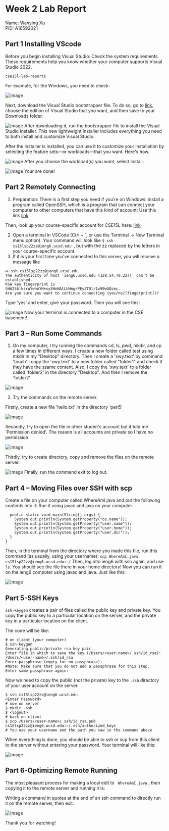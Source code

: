 # Week 2 Lab Report
Name: Wanying Xu \
PID: A16592021
## Part 1 Installing VScode
Before you begin installing Visual Studio:
Check the system requirements. These requirements help you know whether your computer supports Visual Studio 2022.

    cse15l-lab-reports
  For example, for the Windows, you need to check:

![image](https://imgur.com/O72dWlB.jpg)

Next, download the Visual Studio bootstrapper file.
To do so, go to [link](https://code.visualstudio.com/), choose the edition of Visual Studio that you want, and then save to your Downloads folder.

![image](https://imgur.com/uniwzpz.jpg)
After downloading it, run the bootstrapper file to install the Visual Studio Installer. This new lightweight installer includes everything you need to both install and customize Visual Studio.

After the installer is installed, you can use it to customize your installation by selecting the feature sets—or workloads—that you want. Here's how.

![image](https://imgur.com/orGDaBU.jpg)
After you choose the workload(s) you want, select Install.

![image](https://imgur.com/Jffd5Di.jpg)
Your are done!

## Part 2 Remotely Connecting
1. Preparation: 
There is a first step you need if you’re on Windows: install a program called OpenSSH, which is a program that can connect your computer to other computers that have this kind of account: Use this link
[link](https://docs.microsoft.com/en-us/windows-server/administration/openssh/openssh_install_firstuse)

Then, look up your course-specific account for CSE15L here:
[link](https://sdacs.ucsd.edu/~icc/index.php)

2. Open a terminal in VSCode (Ctrl + `, or use the Terminal → New Terminal menu option). Your command will look like
```$ ssh cs15lsp22zz@ieng6.ucsd.edu ```, but with the zz replaced by the letters in your course-specific account.
3. If it is your first time you've connected to this server, you will receive a message like

```
⤇ ssh cs15lsp22zz@ieng6.ucsd.edu
The authenticity of host 'ieng6.ucsd.edu (128.54.70.227)' can't be established.
RSA key fingerprint is SHA256:ksruYwhnYH+sySHnHAtLUHngrPEyZTDl/1x99wUQcec.
Are you sure you want to continue connecting (yes/no/[fingerprint])?
```

Type 'yes' and enter, give your password. Then you will see this:

![image](https://imgur.com/Zo0GHIa.jpg)
Now your terminal is connected to a computer in the CSE basement!

## Part 3 – Run Some Commands
1. On my computer, I try running the commands cd, ls, pwd, mkdir, and cp a few times in different ways. 
I create a new folder called test using mkdir in my "Desktop" directory. Then I create a 'xwy.text' by command 'touch' I copy the 'xwy.text' to a new folder called "folder1" and check if they have the ssame content. Also, I copy the 'xwy.text' to a folder called 'folder2' in the directory "Desktop". And then I remove the 'folder2'

![image](https://imgur.com/ac0Xls3.jpg)

2. Try the commands on the remote server.

Firstly, create a new file 'hello.txt' in  the directory 'perl5'

![image](https://imgur.com/XsjtNZT.jpg)

Secondly, try to open the file in other studen's account but it told me 'Permission denied'. The reason is all accounts are private so I have no permission.

![image](https://imgur.com/qIhaPKf.jpg)

Thirdly, try to create directory, copy and remove the files on the remote server.

![image](https://imgur.com/xsmnCBv.jpg)
Finally, run the command exit to log out.

## Part 4 – Moving Files over SSH with scp
Create a file on your computer called WhereAmI.java and put the following contents into it:
Run it using javac and java on your computer.
```class WhereAmI {
  public static void main(String[] args) {
    System.out.println(System.getProperty("os.name"));
    System.out.println(System.getProperty("user.name"));
    System.out.println(System.getProperty("user.home"));
    System.out.println(System.getProperty("user.dir"));
  }
}
```
Then, in the terminal from the directory where you made this file, run this command (as usually, using your username):
```scp WhereAmI.java cs15lsp22zz@ieng6.ucsd.edu:~/```
Then, log into ieng6 with ssh again, and use ```ls```. You should see the file there in your home directory! Now you can run it on the ieng6 computer using javac and java. Just like this:

![image](https://imgur.com/6rjbsdX.jpg)

## Part 5-SSH Keys

```ssh-keygen```  creates a pair of files called the public key and private key. You copy the public key to a particular location on the server, and the private key in a particular location on the client.

The code will be like:
```
# on client (your computer)
$ ssh-keygen
Generating public/private rsa key pair.
Enter file in which to save the key (/Users/<user-name>/.ssh/id_rsa): /Users/<user-name>/.ssh/id_rsa
Enter passphrase (empty for no passphrase): 
#Note: Make sure that you do not add a passphrase for this step.
Enter same passphrase again: 
```
Now we need to copy the public (not the private) key to the ```.ssh``` directory of your user account on the server.
```
$ ssh cs15lsp22zz@ieng6.ucsd.edu
<Enter Password>
# now on server
$ mkdir .ssh
$ <logout>
# back on client
$ scp /Users/<user-name>/.ssh/id_rsa.pub cs15lsp22zz@ieng6.ucsd.edu:~/.ssh/authorized_keys
# You use your username and the path you saw in the command above
```
When everything is done, you should be able to ssh or scp from this client to the server without entering your password. Your terminal will like this:

![image](https://imgur.com/AVB8ph3.jpg)

## Part 6-Optimizing Remote Running
The most pleasant process for making a local edit to ``` WhereAmI.java``` , then copying it to the remote server and running it is:

Writing a command in quotes at the end of an ssh command to directly run it on the remote server, then exit. 

![image](https://imgur.com/METCMct.jpg)

Thank you for watching!
